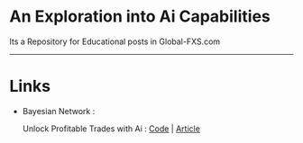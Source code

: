 # An Exploration into Ai Capabilities

Its a Repository for Educational posts in Global-FXS.com

----

# Links

 - Bayesian Network :

    Unlock Profitable Trades with Ai : [Code](BayesianNetwork/Unlock-Profitable-Trades.py) | [Article](https://global-fxs.com/unlock-profitable-trades-with-ai/)

